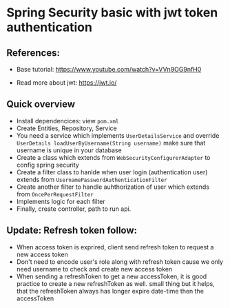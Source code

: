 # Spring Security basic with jwt token authentication

## References:

- Base tutorial: https://www.youtube.com/watch?v=VVn9OG9nfH0

- Read more about jwt: https://jwt.io/

## Quick overview
- Install dependencices: view `pom.xml`
- Create Entities, Repository, Service
- You need a service which implements `UserDetailsService` and override `UserDetails loadUserByUsername(String username)` make sure that username is unique in your database
- Create a class which extends from `WebSecurityConfigurerAdapter` to config spring security
- Create a filter class to hanlde when user login (authentication user) extends from `UsernamePasswordAuthenticationFilter`
- Create another filter to handle auhthorization of user which extends from `OncePerRequestFilter`
- Implements logic for each filter 
- Finally, create controller, path to run api.

## Update: Refresh token follow:
- When access token is exprired, client send refresh token to request a new access token
- Don't need to encode user's role along with refresh token cause we only need username to check and create new access token
- When sending a refreshToken to get a new accessToken, it is good practice to create a new refreshToken as well. small thing but it helps, that the refreshToken always has longer expire date-time then the accessToken

